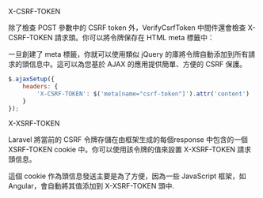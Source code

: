 X-CSRF-TOKEN

除了檢查 POST 參數中的 CSRF token 外，VerifyCsrfToken 中間件還會檢查 X-CSRF-TOKEN 請求頭。你可以將令牌保存在 HTML meta 標籤中：

<meta name="csrf-token" content="{{ csrf_token() }}">

一旦創建了 meta 標籤，你就可以使用類似 jQuery 的庫將令牌自動添加到所有請求的頭信息中。這可以為您基於 AJAX 的應用提供簡單、方便的 CSRF 保護。
```js
$.ajaxSetup({
    headers: {
        'X-CSRF-TOKEN': $('meta[name="csrf-token"]').attr('content')
    }
});
```
X-XSRF-TOKEN

Laravel 將當前的 CSRF 令牌存儲在由框架生成的每個response 中包含的一個XSRF-TOKEN cookie 中。你可以使用該令牌的值來設置 X-XSRF-TOKEN 請求頭信息。

這個 cookie 作為頭信息發送主要是為了方便，因為一些 JavaScript 框架，如 Angular，會自動將其值添加到 X-XSRF-TOKEN 頭中.